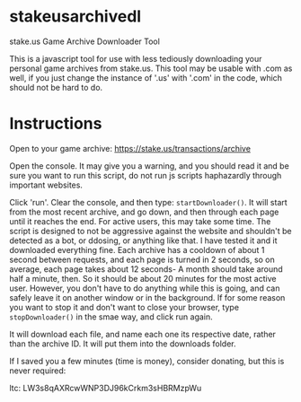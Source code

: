 # stakeusarchivedl
stake.us Game Archive Downloader Tool


This is a javascript tool for use with less tediously downloading your personal game archives from stake.us.
This tool may be usable with .com as well, if you just change the instance of '.us' with '.com' in the code, which should not be hard to do.


# Instructions

Open to your game archive: https://stake.us/transactions/archive

Open the console. It may give you a warning, and you should read it and be sure you want to run this script, do not run js scripts haphazardly through important websites.

Click 'run'.
Clear the console, and then type: `startDownloader()`. It will start from the most recent archive, and go down, and then through each page until it reaches the end.
For active users, this may take some time. The script is designed to not be aggressive against the website and shouldn't be detected as a bot, or ddosing, or anything like that. I have tested it and it downloaded everything fine.
Each archive has a cooldown of about 1 second between requests, and each page is turned in 2 seconds, so on average, each page takes about 12 seconds- A month should take around half a minute, then. So it should be about 20 minutes for the most active user. However, you don't have to do anything while this is going, and can safely leave it on another window or in the background. 
If for some reason you want to stop it and don't want to close your browser, type `stopDownloader()` in the smae way, and click run again.

It will download each file, and name each one its respective date, rather than the archive ID. 
It will put them into the downloads folder. 




If I saved you a few minutes (time is money), consider donating, but this is never required: 

ltc: LW3s8qAXRcwWNP3DJ96kCrkm3sHBRMzpWu
